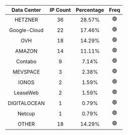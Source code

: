 | Data Center | IP Count | Percentage | Freq |
|:------------:|:--------:|:-----------:|:-----:|
| HETZNER | 36 | 28.57% | 🟢 |
| Google-Cloud | 22 | 17.46% | 🟢 |
| OVH | 18 | 14.29% | 🟢 |
| AMAZON | 14 | 11.11% | 🟢 |
| Contabo | 9 | 7.14% | 🟢 |
| MEVSPACE | 3 | 2.38% | 🟢 |
| IONOS | 2 | 1.59% | 🟢 |
| LeaseWeb | 2 | 1.59% | 🟢 |
| DIGITALOCEAN | 1 | 0.79% | 🟢 |
| Netcup | 1 | 0.79% | 🟢 |
| OTHER | 18 | 14.29% | 🟢 |